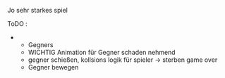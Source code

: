 Jo sehr starkes spiel


ToDO :
   
-  - Gegners
   - WICHTIG Animation für Gegner schaden nehmend
    - gegner schießen, kollsions logik für spieler -> sterben game over
    - Gegner bewegen

